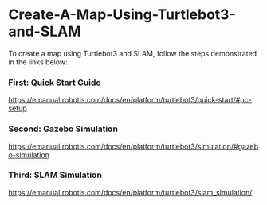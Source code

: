 # Create-A-Map-Using-Turtlebot3-and-SLAM

To create a map using Turtlebot3 and SLAM, follow the steps demonstrated in the links below:

### First: Quick Start Guide ###

https://emanual.robotis.com/docs/en/platform/turtlebot3/quick-start/#pc-setup

### Second: Gazebo Simulation ###

https://emanual.robotis.com/docs/en/platform/turtlebot3/simulation/#gazebo-simulation

### Third: SLAM Simulation ###

https://emanual.robotis.com/docs/en/platform/turtlebot3/slam_simulation/
